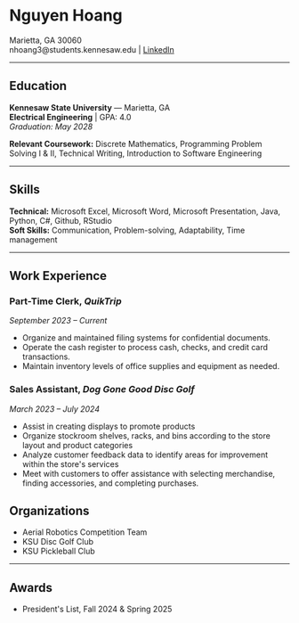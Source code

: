 # Nguyen Hoang

Marietta, GA 30060\
nhoang3\@students.kennesaw.edu \| [LinkedIn](https://www.linkedin.com/in/nguyenhoang2028)

------------------------------------------------------------------------

## Education

**Kennesaw State University** — Marietta, GA\
**Electrical Engineering** \| GPA: 4.0\
*Graduation: May 2028*

**Relevant Coursework:** Discrete Mathematics, Programming Problem Solving I & II, Technical Writing, Introduction to Software Engineering

------------------------------------------------------------------------

## Skills

**Technical:** Microsoft Excel, Microsoft Word, Microsoft Presentation, Java, Python, C#, Github, RStudio\
**Soft Skills:** Communication, Problem-solving, Adaptability, Time management

------------------------------------------------------------------------

## Work Experience

### Part-Time Clerk, *QuikTrip*

*September 2023 – Current*
- Organize and maintained filing systems for confidential documents.
- Operate the cash register to process cash, checks, and credit card transactions.
- Maintain inventory levels of office supplies and equipment as needed.

### Sales Assistant, *Dog Gone Good Disc Golf*

*March 2023 – July 2024*
- Assist in creating displays to promote products
- Organize stockroom shelves, racks, and bins according to the store layout and product categories
- Analyze customer feedback data to identify areas for improvement within the store's services
- Meet with customers to offer assistance with selecting merchandise, finding accessories, and completing purchases.

## Organizations

-   Aerial Robotics Competition Team
-   KSU Disc Golf Club
-   KSU Pickleball Club

------------------------------------------------------------------------

## Awards

-   President's List, Fall 2024 & Spring 2025
